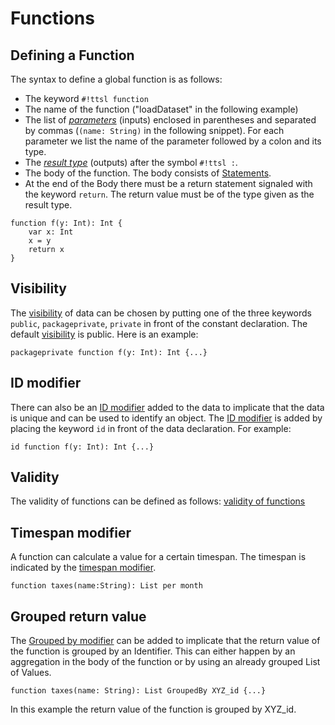 # Functions

## Defining a Function

The syntax to define a global function is as follows:

- The keyword `#!ttsl function`
- The name of the function ("loadDataset" in the following example)
- The list of [_parameters_][Parameters] (inputs) enclosed in parentheses and separated by commas (`(name: String)` in the following snippet). For each parameter we list the name of the parameter followed by a colon and its type.
- The [_result type_][Type] (outputs) after the symbol `#!ttsl :`.
- The body of the function. The body consists of [Statements][Statement].
- At the end of the Body there must be a return statement signaled with the keyword `return`. The return value must be of the type given as the result type.

```ttsl
function f(y: Int): Int {
    var x: Int
    x = y
    return x
}
```

## Visibility

The [visibility][Visibility] of data can be chosen by putting one of the three keywords `public`, `packageprivate`, `private` in front of the constant declaration. The default [visibility][Visibility] is public. Here is an example:

```ttsl
packageprivate function f(y: Int): Int {...}
```

## ID modifier

There can also be an [ID modifier][id] added to the data to implicate that the data is unique and can be used to identify an object. The [ID modifier][id] is added by placing the keyword `id` in front of the data declaration. For example:

```ttsl
id function f(y: Int): Int {...}
```

## Validity

The validity of functions can be defined as follows: [validity of functions][functionValidity]

## Timespan modifier

A function can calculate a value for a certain timespan. The timespan is indicated by the [timespan modifier][timespan modifier].

```ttsl
function taxes(name:String): List per month
```

## Grouped return value

The [Grouped by modifier][groupedBy] can be added to implicate that the return value of the function is grouped by an Identifier. This can either happen by an aggregation in the body of the function or by using an already grouped List of Values.

```ttsl
function taxes(name: String): List GroupedBy XYZ_id {...}
```

In this example the return value of the function is grouped by XYZ_id.

[Parameters]: parameters.md
[Type]: types.md
[id]: modifier.md#id
[Visibility]: visibility.md
[functionValidity]: validity.md#functions
[groupedBy]: modifier.md#groupedBy
[timespan modifier]:modifier.md#timespan
[Statement]: statements.md]
